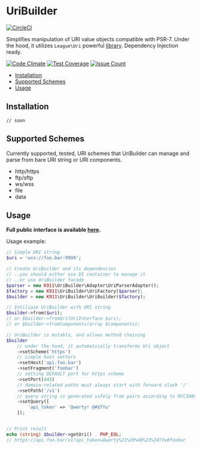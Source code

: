 # UriBuilder
[![CircleCI](https://circleci.com/gh/k911/uri-builder.svg?style=svg)](https://circleci.com/gh/k911/uri-builder)

Simplifies manipulation of URI value objects compatible with PSR-7. Under the hood, it utilizes `League\Uri` powerful [library](http://uri.thephpleague.com/). Dependency Injection ready.

[![Code Climate](https://codeclimate.com/github/k911/uri-builder/badges/gpa.svg)](https://codeclimate.com/github/k911/uri-builder)
[![Test Coverage](https://codeclimate.com/github/k911/uri-builder/badges/coverage.svg)](https://codeclimate.com/github/k911/uri-builder/coverage)
[![Issue Count](https://codeclimate.com/github/k911/uri-builder/badges/issue_count.svg)](https://codeclimate.com/github/k911/uri-builder)

- [Installation](#installation)
- [Supported Schemes](#supported-schemes)
- [Usage](#Usage)

## Installation
```
// soon
```

## Supported Schemes
Currently supported, tested, URI schemes that UriBuilder can manage and parse from bare URI string or URI components.

- http/https
- ftp/sftp
- ws/wss
- file
- data

## Usage

**Full public interface is available [here](src/UriBuilderInterface.php).**

Usage example:
```php
// Simple URI string
$uri = 'wss://foo.bar:9999';

// Create UriBuilder and its dependencies
// ..you should either use DI container to manage it
// ..or use UriBuilder facade
$parser = new K911\UriBuilder\Adapter\UriParserAdapter();
$factory = new K911\UriBuilder\UriFactory($parser);
$builder = new K911\UriBuilder\UriBuilder($factory);

// Intiliaze UriBuilder with URI string
$builder->from($uri);
// or $builder->fromUri(UriInterface $uri);
// or $builder->fromComponents(array $components);

// UriBuilder is mutable, and allows method chaining
$builder
    // under the hood, it automatically transforms Uri object
    ->setScheme('https')
    // simple host setters
    ->setHost('api.foo.bar')
    ->setFragment('foobar')
    // setting DEFAULT port for https scheme
    ->setPort(443)
    // domain-related paths must always start with forward slash '/'
    ->setPath('/v1')
    // query string is generated safely from pairs according to RFC3986
    ->setQuery([
        'api_token' => 'Qwerty! @#$TYu'
    ]);


// Print result
echo (string) $builder->getUri() . PHP_EOL;
// https://api.foo.bar/v1?api_token=Qwerty%21%20%40%23%24TYu#foobar
```
